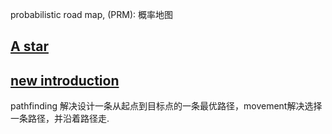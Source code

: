 probabilistic road map, (PRM): 概率地图

## [A star](http://theory.stanford.edu/~amitp/GameProgramming/)
## [new introduction](http://www.redblobgames.com/pathfinding/a-star/introduction.html)
pathfinding 解决设计一条从起点到目标点的一条最优路径，movement解决选择一条路径，并沿着路径走.